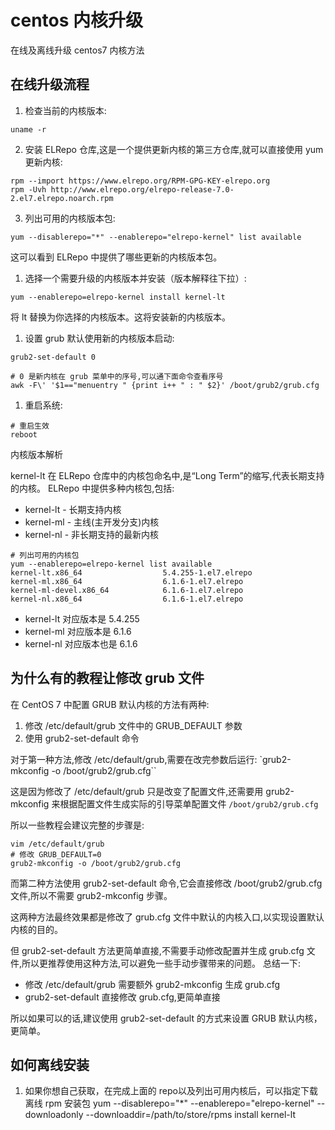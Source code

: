 # centos 内核升级


在线及离线升级 centos7 内核方法
<!--more-->

## 在线升级流程

1. 检查当前的内核版本:


```shell
uname -r
```

2. 安装 ELRepo 仓库,这是一个提供更新内核的第三方仓库,就可以直接使用 yum 更新内核:

```shell
rpm --import https://www.elrepo.org/RPM-GPG-KEY-elrepo.org
rpm -Uvh http://www.elrepo.org/elrepo-release-7.0-2.el7.elrepo.noarch.rpm
```

3. 列出可用的内核版本包:

```shell
yum --disablerepo="*" --enablerepo="elrepo-kernel" list available
```

这可以看到 ELRepo 中提供了哪些更新的内核版本包。

1. 选择一个需要升级的内核版本并安装（版本解释往下拉）:

```shell
yum --enablerepo=elrepo-kernel install kernel-lt
```

将 lt 替换为你选择的内核版本。这将安装新的内核版本。

1. 设置 grub 默认使用新的内核版本启动:

```shell
grub2-set-default 0

# 0 是新内核在 grub 菜单中的序号,可以通下面命令查看序号
awk -F\' '$1=="menuentry " {print i++ " : " $2}' /boot/grub2/grub.cfg
```


1.  重启系统:

```shell
# 重启生效
reboot
```


内核版本解析

kernel-lt 在 ELRepo 仓库中的内核包命名中,是“Long Term”的缩写,代表长期支持的内核。
ELRepo 中提供多种内核包,包括:
- kernel-lt - 长期支持内核
- kernel-ml - 主线(主开发分支)内核
- kernel-nl - 非长期支持的最新内核

```shell
# 列出可用的内核包
yum --enablerepo=elrepo-kernel list available
kernel-lt.x86_64                  5.4.255-1.el7.elrepo
kernel-ml.x86_64                  6.1.6-1.el7.elrepo
kernel-ml-devel.x86_64            6.1.6-1.el7.elrepo
kernel-nl.x86_64                  6.1.6-1.el7.elrepo

```
- kernel-lt 对应版本是 5.4.255
- kernel-ml 对应版本是 6.1.6
- kernel-nl 对应版本也是 6.1.6

## 为什么有的教程让修改 grub 文件

在 CentOS 7 中配置 GRUB 默认内核的方法有两种:

1. 修改 /etc/default/grub 文件中的 GRUB_DEFAULT 参数
2. 使用 grub2-set-default 命令

对于第一种方法,修改 /etc/default/grub,需要在改完参数后运行: `grub2-mkconfig -o /boot/grub2/grub.cfg``

这是因为修改了 /etc/default/grub 只是改变了配置文件,还需要用 grub2-mkconfig 来根据配置文件生成实际的引导菜单配置文件 `/boot/grub2/grub.cfg`

所以一些教程会建议完整的步骤是:
```shell
vim /etc/default/grub
# 修改 GRUB_DEFAULT=0
grub2-mkconfig -o /boot/grub2/grub.cfg
```


而第二种方法使用 grub2-set-default 命令,它会直接修改 /boot/grub2/grub.cfg 文件,所以不需要 grub2-mkconfig 步骤。

这两种方法最终效果都是修改了 grub.cfg 文件中默认的内核入口,以实现设置默认内核的目的。

但 grub2-set-default 方法更简单直接,不需要手动修改配置并生成 grub.cfg 文件,所以更推荐使用这种方法,可以避免一些手动步骤带来的问题。
总结一下:

- 修改 /etc/default/grub 需要额外 grub2-mkconfig 生成 grub.cfg
- grub2-set-default 直接修改 grub.cfg,更简单直接

所以如果可以的话,建议使用 grub2-set-default 的方式来设置 GRUB 默认内核，更简单。


## 如何离线安装

1. 如果你想自己获取，在完成上面的 repo以及列出可用内核后，可以指定下载离线 rpm 安装包
yum --disablerepo="*" --enablerepo="elrepo-kernel" --downloadonly --downloaddir=/path/to/store/rpms install kernel-lt
